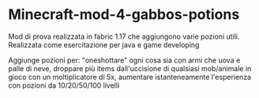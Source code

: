 # Minecraft-mod-4-gabbos-potions
Mod di prova realizzata in fabric 1.17 che aggiungono varie pozioni utili. Realizzata come esercitazione per java e game developing

Aggiunge pozioni per: "oneshottare" ogni cosa sia con armi che uova e palle di neve, droppare più items dall'uccisione di qualsiasi mob/animale in gioco con un moltiplicatore di 5x, aumentare istanteneamente l'esperienza con pozioni da 10/20/50/100 livelli

